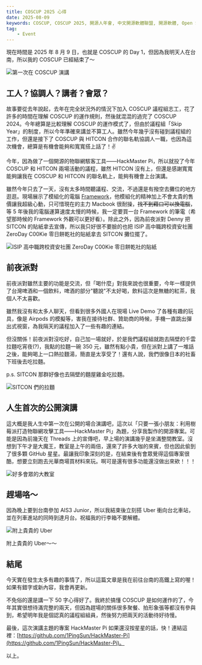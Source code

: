 ```yaml
---
title: COSCUP 2025 心得
date: 2025-08-09
keywords: COSCUP, COSCUP 2025, 開源人年會, 中文開源軟體聯盟, 開源軟體, Open Source, 研討會, 技術演講, HackMaster Pi, 樹莓派, Raspberry Pi, 物聯網, IoT, 駭客工具, 資安工具, 開源專案, GitHub, HITCON, SITCON, ZeroDay C00kie, 零日餅乾社, 議程組, 志工, 協調人, 講者, Framework 筆電, 模組化電腦, 前夜派對, 台北, 台大, 心得分享, 演講經驗, 技術分享, 社群活動
tag:
    - Event
---
```


現在時間是 2025 年 8 月 9 日，也就是 COSCUP 的 Day 1，但因為我明天人在台南，所以我的 COSCUP 已經結束了～

![第一次在 COSCUP 演講](posts/2025-COSCUP/image0.webp)

## 工人？協調人？講者？會眾？

故事要從去年說起，去年在完全狀況外的情況下加入 COSCUP 議程組志工，花了許多的時間在理解 COSCUP 的運作規則，然後就混混的過完了 COSCUP 2024。今年總算是比較理解 COSCUP 的運作模式了，但由於議程組「Skip Year」的制度，所以今年準確來講並不算工人。雖然今年幾乎沒有碰到議程組的工作，但還是接下了 COSCUP 與 HITCON 合作的聯名軌協調人一職，也因為這次機會，總算是有機會能夠和寬寬搭上話了！✌️

今年，因為做了一個開源的物聯網駭客工具——HackMaster Pi，所以就投了今年 COSCUP 和 HITCON 兩場活動的議程，雖然 HITCON 沒有上，但還是感謝寬寬能夠讓我在 COSCUP 和 HITCON 的聯名軌上，能夠有機會上台演講。

雖然今年只去了一天，沒有太多時間聽議程、交流，不過還是有撥空去攤位的地方逛逛。現場展示了模組化的電腦 [Framework](https://frame.work/)，他模組化的精神加上不會太貴的售價讓我超級心動，只可惜現在的主力 Macbook 很耐操，~~找不到藉口可以換電腦~~，等 5 年後我的電腦運算速度太慢的時候，我一定要買一台 Framework 的筆電（希望那時候的 Framework 外觀可以更好看）。除此之外，因為前夜派對 Denny 把 SITCON 的貼紙拿去宣傳，所以我只好很不要臉的也把 ISIP 高中職跨校資安社團 ZeroDay C00Kie 零日餅乾社的貼紙拿去 SITCON 攤位擺了。

![ISIP 高中職跨校資安社團 ZeroDay C00Kie 零日餅乾社的貼紙](posts/2025-COSCUP/image1.webp)

## 前夜派對

前夜派對雖然主要的功能是交流，但「喝什麼」對我來說也很重要，今年一樣提供了台灣啤酒和一個飲料，啤酒的部分"聽說"不太好喝，飲料這次是無糖的紅茶，我個人不太喜歡。

雖然我沒有和太多人聊天，但看到很多外國人在現場 Live Demo 了各種有趣的玩具，像是 Airpods 的模擬等，害我在接待社群、贊助商的時候，手機一直跳出彈出式視窗，為我隔天的議程加入了一些有趣的連結。

但沒關係！前夜派對沒吃好，自己加一場就好，於是我們議程組就跑去隔壁的千雲拉麵吃宵夜(?)，我點的拉麵一碗 350 元，雖然有點小貴，但在派對上講了一堆話之後，能夠喝上一口熱拉麵湯，簡直是太享受了！還有人說，我們很像日本的社畜下班後去吃拉麵。

p.s. SITCON 那群好像也去隔壁的麵屋雞金吃拉麵。

![SITCON 們的拉麵](posts/2025-COSCUP/image2.webp)

## 人生首次的公開演講

這大概是我人生中第一次在公開的場合演講吧，這次以「只要一張小朋友：利用樹莓派打造物聯網攻擊工具——HackMaster Pi」為題，分享我製作的開源專案。可能是因為前幾天在 Threads 上的宣傳吧，早上場的演講幾乎是坐滿整間教室。沒想到下午才是大魔王，教室是上午的兩倍，還來了許多大咖的來賓，但也因此偷到了很多顆 GitHub 星星。最讓我印象深刻的是，在結束後有會眾覺得這個專案很酷，想要立刻跑去光華商場買材料來玩。啊可是還有很多功能還沒做出來欸！！！

![好多會眾的大教室](posts/2025-COSCUP/image3.webp)

## 趕場咯～

因為晚上要到台南參加 AIS3 Junior，所以我結束後立刻搭 Uber 衝向台北車站，並在列車進站的同時到達月台。祝福我的行李箱不要解體。

![附上貴貴的 Uber](posts/2025-COSCUP/image4.webp)

附上貴貴的 Uber～～

## 結尾

今天實在發生太多有趣的事情了，所以這篇文章是我在前往台南的高鐵上寫的喔！如果有錯字或新內容，我會再更新。

不免俗的還是講一下 50 字心得好了。我終於搞懂 COSCUP 是如何運作的了，今年其實很想待滿完整的兩天，但因為趕場的關係很多聚餐、拍形象張等都沒有參與到，希望明年我是個認真的議程組組員，然後努力把兩天的活動待好待慢。

最後，這次演講主題的專案 HackMaster Pi 如果還沒按星星的話，快！連結這裡：[https://github.com/1PingSun/HackMaster-Pi](https://github.com/1PingSun/HackMaster-Pi)。

以上。
